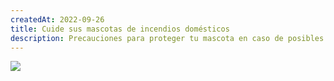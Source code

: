 ```yaml
---
createdAt: 2022-09-26
title: Cuide sus mascotas de incendios domésticos
description: Precauciones para proteger tu mascota en caso de posibles incendios
---
```

![ ](/img/1537187650_archive_1_portada_rz1250.jpg "Mascota")